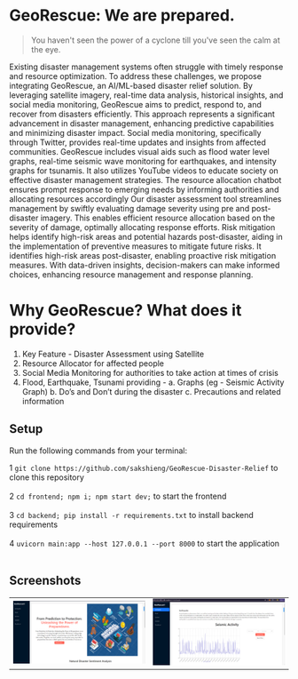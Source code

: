 # GeoRescue: We are prepared.

> You haven't seen the power of a cyclone till you've seen the calm at the eye. <br />

<!-- ![MMAS (820 x 360 px)](https://user-images.githubusercontent.com/72301141/206877824-90492e92-2e2d-4de6-b23c-312f283bdfd6.png) -->

Existing disaster management systems often struggle with timely response and resource optimization. To address these challenges, we propose integrating GeoRescue, an AI/ML-based disaster relief solution. By leveraging satellite imagery, real-time data analysis, historical insights, and social media monitoring, GeoRescue aims to predict, respond to, and recover from disasters efficiently. 
This approach represents a significant advancement in disaster management, enhancing predictive capabilities and minimizing disaster impact. Social media monitoring, specifically through Twitter, provides real-time updates and insights from affected communities.
GeoRescue includes visual aids such as flood water level graphs, real-time seismic wave monitoring for earthquakes, and intensity graphs for tsunamis. It also utilizes YouTube videos to educate society on effective disaster management strategies.
The resource allocation chatbot ensures prompt response to emerging needs by informing authorities and allocating resources accordingly
Our disaster assessment tool streamlines management by swiftly evaluating damage severity using pre and post-disaster imagery. This enables efficient resource allocation based on the severity of damage, optimally allocating response efforts. Risk mitigation helps identify high-risk areas and potential hazards post-disaster, aiding in the implementation of preventive measures to mitigate future risks.
It identifies high-risk areas post-disaster, enabling proactive risk mitigation measures. With data-driven insights, decision-makers can make informed choices, enhancing resource management and response planning.


# Why GeoRescue? What does it provide?
1. Key Feature - Disaster Assessment using Satellite 
2. Resource Allocator for affected people
3. Social Media Monitoring for authorities to take action at times of crisis
4. Flood, Earthquake, Tsunami providing - 
    a. Graphs (eg - Seismic Activity Graph)
    b. Do’s and Don’t during the disaster
    c. Precautions and related information 



## Setup

Run the following commands from your terminal:

1 `git clone https://github.com/sakshieng/GeoRescue-Disaster-Relief` to clone this repository         
<br/>
2 `cd frontend; npm i; npm start dev;` to start the frontend <br/>
<br/>
3 `cd backend; pip install -r requirements.txt` to install backend requirements <br/>
<br/>
4 `uvicorn main:app --host 127.0.0.1 --port 8000` to start the application <br/>
<br/>


## Screenshots


<table width="100%">
  <tbody>
    <tr>
      <td width="1%"><img src="https://github.com/sakshieng/GeoRescue-Disaster-Relief/blob/main/backend/screenshots/home.png?raw=true"/></td>
      <td width="1%"><img src="https://github.com/sakshieng/GeoRescue-Disaster-Relief/blob/main/backend/screenshots/image.png?raw=true"/></td>
    </tr>
  </tbody>
</table>
